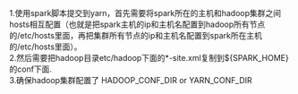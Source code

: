 1.使用spark脚本提交到yarn，首先需要将spark所在的主机和hadoop集群之间hosts相互配置（也就是把spark主机的ip和主机名配置到hadoop所有节点的/etc/hosts里面，再把集群所有节点的ip和主机名配置到spark所在主机的/etc/hosts里面）。  
2.然后需要把hadoop目录etc/hadoop下面的*-site.xml复制到${SPARK_HOME}的conf下面.  
3.确保hadoop集群配置了 HADOOP_CONF_DIR or YARN_CONF_DIR